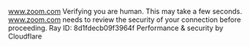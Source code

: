 www.zoom.com
Verifying you are human. This may take a few seconds.
www.zoom.com needs to review the security of your connection before proceeding.
Ray ID: 8d1fdecb09f3964f
Performance & security by Cloudflare